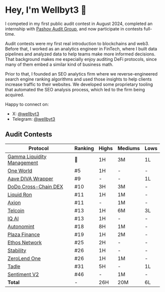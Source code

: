 # Hey, I'm Wellbyt3 👋
I competed in my first public audit contest in August 2024, completed an internship with [Pashov Audit Group](https://github.com/wellbyt3/wellbyt3/blob/main/wellbyt3-pashov-internship.png), and now participate in contests full-time. 

Audit contests were my first real introduction to blockchains and web3. Before that, I worked as an analytics engineer in FinTech, where I built data pipelines and analyzed data to help teams make more informed decisions. That background makes me especially enjoy auditing DeFi protocols, since many of them embed a similar kind of business math.

Prior to that, I founded an SEO analytics firm where we reverse-engineered search engine ranking algorithms and used those insights to help clients increase traffic to their websites. We developed some proprietary tooling that automated the SEO analysis process, which led to the firm being acquired.

Happy to connect on:
- X: [@wellbyt3](https://x.com/wellbyt3)
- Telegram: [@wellbyt3](https://t.me/wellbyt3)

## Audit Contests
| Protocol | Ranking | Highs | Mediums | Lows |
|----------|---------|-------|---------|------|
| [Gamma Liquidity Management](https://codehawks.cyfrin.io/c/2025-02-gamma/results?lt=contest&page=1&sc=reward&sj=reward&t=leaderboard) | 🥈 | 1H | 3M | 1L |
| [One World](https://codehawks.cyfrin.io/c/2024-11-one-world/results?lt=contest&page=1&sc=reward&sj=reward&t=leaderboard) | #5 | 1H | - | - |
| [Aave DIVA Wrapper](https://codehawks.cyfrin.io/c/2025-01-diva/results?lt=contest&page=1&sc=reward&sj=reward&t=leaderboard) | #9 | - | - | 1L |
| [DoDo Cross-Chain DEX](https://audits.sherlock.xyz/contests/991/leaderboard) | #10 | 3H | 3M | - |
| [Liquid Ron](https://code4rena.com/audits/2025-01-liquid-ron) | #11 | 1H | 1M | - |
| [Axion](https://audits.sherlock.xyz/contests/552/leaderboard) | #11 | - | 1M | - |
| [Telcoin](https://cantina.xyz/code/26d5255b-6f68-46cf-be55-81dd565d9d16/overview/leaderboard) | #13 | 1H | 6M | 3L |
| [IQ AI](https://code4rena.com/audits/2025-01-iq-ai) | #13 | 1H | - | - |
| [Autonomint](https://audits.sherlock.xyz/contests/569/leaderboard) | #18 | 8H | 1M | - |
| [Plaza Finance](https://audits.sherlock.xyz/contests/682/leaderboard) | #19 | 1H | 2M | - |
| [Ethos Network](https://audits.sherlock.xyz/contests/675/leaderboard) | #25 | 2H | - | - |
| [Stability](https://cantina.xyz/code/e1c0be8d-0c3d-485a-a446-a582beb120b1/overview/leaderboard) | #26 | 1H | - | - |
| [ZeroLend One](https://audits.sherlock.xyz/contests/466/leaderboard) | #26 | 1H | 1M | - |
| [Tadle](https://codehawks.cyfrin.io/c/2024-08-tadle) | #31 | 5H | - | 1L |
| [Sentiment V2](https://audits.sherlock.xyz/contests/349/leaderboard) | #46 | - | 1M | - |
| **Total** | - | 26H | 20M | 6L |
